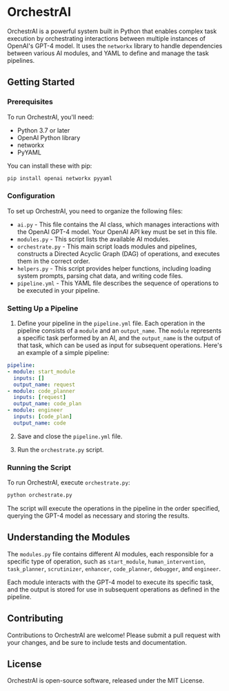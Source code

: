 # OrchestrAI

OrchestrAI is a powerful system built in Python that enables complex task execution by orchestrating interactions between multiple instances of OpenAI's GPT-4 model. It uses the `networkx` library to handle dependencies between various AI modules, and YAML to define and manage the task pipelines.

## Getting Started

### Prerequisites

To run OrchestrAI, you'll need:

- Python 3.7 or later
- OpenAI Python library
- networkx
- PyYAML

You can install these with pip:

```bash
pip install openai networkx pyyaml
```

### Configuration

To set up OrchestrAI, you need to organize the following files:

- `ai.py` - This file contains the AI class, which manages interactions with the OpenAI GPT-4 model. Your OpenAI API key must be set in this file.
- `modules.py` - This script lists the available AI modules.
- `orchestrate.py` - This main script loads modules and pipelines, constructs a Directed Acyclic Graph (DAG) of operations, and executes them in the correct order.
- `helpers.py` - This script provides helper functions, including loading system prompts, parsing chat data, and writing code files.
- `pipeline.yml` - This YAML file describes the sequence of operations to be executed in your pipeline.

### Setting Up a Pipeline

1. Define your pipeline in the `pipeline.yml` file. Each operation in the pipeline consists of a `module` and an `output_name`. The `module` represents a specific task performed by an AI, and the `output_name` is the output of that task, which can be used as input for subsequent operations. Here's an example of a simple pipeline:

```yaml
pipeline:
- module: start_module
  inputs: []
  output_name: request
- module: code_planner
  inputs: [request]
  output_name: code_plan
- module: engineer
  inputs: [code_plan]
  output_name: code
```

2. Save and close the `pipeline.yml` file.

3. Run the `orchestrate.py` script.

### Running the Script

To run OrchestrAI, execute `orchestrate.py`:

```bash
python orchestrate.py
```

The script will execute the operations in the pipeline in the order specified, querying the GPT-4 model as necessary and storing the results.

## Understanding the Modules

The `modules.py` file contains different AI modules, each responsible for a specific type of operation, such as `start_module`, `human_intervention`, `task_planner`, `scrutinizer`, `enhancer`, `code_planner`, `debugger`, and `engineer`.

Each module interacts with the GPT-4 model to execute its specific task, and the output is stored for use in subsequent operations as defined in the pipeline.

## Contributing

Contributions to OrchestrAI are welcome! Please submit a pull request with your changes, and be sure to include tests and documentation.

## License

OrchestrAI is open-source software, released under the MIT License.